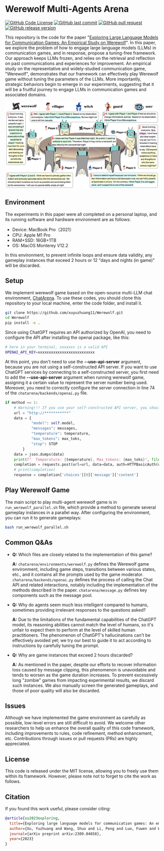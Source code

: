 # Werewolf Multi-Agents Arena

[![GitHub Code License](https://img.shields.io/github/license/xuyuzhuang11/Werewolf)](../LICENSE)
[![GitHub last commit](https://img.shields.io/github/last-commit/xuyuzhuang11/Werewolf)](https://github.com/xuyuzhuang11/Werewolf/commits/main)
[![GitHub pull request](https://img.shields.io/badge/PRs-welcome-blue)](https://github.com/xuyuzhuang11/Werewolf/pulls)
[![GitHub release version](https://img.shields.io/github/v/release/xuyuzhuang11/Werewolf)](https://github.com/xuyuzhuang11/Werewolf)

This repository is the code for the paper "[Exploring Large Language Models for Communication Games: An Empirical Study on Werewolf](https://arxiv.org/abs/2309.04658)". In this paper, we explore the problem of how to engage large language models (LLMs) in communication games, and in response, propose a tuning-free framework. Our approach keeps LLMs frozen, and relies on the retrieval and reflection on past communications and experiences for improvement. An empirical study on the representative and widely-studied communication game, "Werewolf", demonstrates that our framework can effectively play Werewolf game without tuning the parameters of the LLMs. More importantly, strategic behaviors begin to emerge in our experiments, suggesting that it will be a fruitful journey to engage LLMs in communication games and associated domains.

![](../werewolf.png)

## Environment

The experiments in this paper were all completed on a personal laptop, and its running software and hardware environment are as follows:

- Device: MacBook Pro（2021）
- CPU: Apple M1 Pro
- RAM+SSD: 16GB+1TB
- OS: MacOS Monterey V12.2

In this environment, to prevent infinite loops and ensure data validity, any gameplay instances that exceed 2 hours or 12 "days and nights (in game)" will be discarded.

## Setup

We implement werewolf game based on the open-source multi-LLM chat environment, [ChatArena](https://github.com/Farama-Foundation/chatarena). To use these codes, you should clone this repository to your local machine, enter the code folder, and install it.

```bash
git clone https://github.com/xuyuzhuang11/Werewolf.git
cd Werewolf
pip install -e .
```

Since using ChatGPT requires an API authorized by OpenAI, you need to configure the API after installing the openai package, like this:

```bash
# here in your terminal, xxxxxxx is a valid API
OPENAI_API_KEY=xxxxxxxxxxxxxxxxxxxxxxxxxx
```

At this point, you don't need to use the **--use-api-server** argument, because you are not using a self-constructed API server. If you want to use ChatGPT services by connecting to a self-constructed server, you first need to add the **--use-api-server** argument when running werewolf game, assigning it a certain value to represent the server number being used. Moreover, you need to correctly configure the server connection in line 74 of the `chatarena/backends/openai.py` file.

```python
if method == 1:
    # Warning!!! If you use your self-constructed API server, you should configure it here.
    url = "http://***********"
    data = {
            "model": self.model,
            "messages": messages,
            "temperature": temperature,
            "max_tokens": max_toks,
            "stop": STOP
        }
    data = json.dumps(data)
    print(f"  Temperature: {temperature}, Max_tokens: {max_toks}", file=sys.stderr)
    completion = requests.post(url=url, data=data, auth=HTTPBasicAuth(username="****",password="****")).json()
    # print(completion)
    response = completion['choices'][0]['message']['content']
```

## Play Werewolf Game

The main script to play multi-agent werewolf game is in `run_werewolf_parallel.sh` file, which provide a method to generate several gameplay instances in a parallel way. After configuring the environment, you can run it to generate gameplays:

```bash
bash run_werewolf_parallel.sh
```

## Common Q&As

- **Q:** Which files are closely related to the implementation of this game?

  **A:** `chatarena/environments/werewolf.py` defines the Werewolf game environment, including game steps, transitions between various states, etc., and it contains all the prompts used by the game moderator. `chatarena/backends/openai.py` defines the process of calling the Chat API and related interactions, notably including the implementation of the methods described in the paper. `chatarena/message.py` defines key components such as the message pool.

- **Q:** Why do agents seem much less intelligent compared to humans, sometimes providing irrelevant responses to the questions asked?

  **A:** Due to the limitations of the fundamental capabilities of the ChatGPT model, its reasoning abilities cannot match the level of humans, so it's unfair to expect them to perform at the level of skilled human practitioners. The phenomenon of ChatGPT's hallucinations can't be effectively avoided yet; we try our best to guide it to act according to instructions by carefully tuning the prompt.

- **Q:** Why are game instances that exceed 2 hours discarded?

  **A:** As mentioned in the paper, despite our efforts to recover information loss caused by message clipping, this phenomenon is unavoidable and tends to worsen as the game duration increases. To prevent excessively long "zombie" games from impacting experimental results, we discard such instances. We also manually screen the generated gameplays, and those of poor quality will also be discarded.

## Issues

Although we have implemented the game environment as carefully as possible, low-level errors are still difficult to avoid. We welcome other researchers to help us enhance the overall quality of this code framework, including improvements to rules, code refinement, method enhancement, etc. Contributions through issues or pull requests (PRs) are highly appreciated.

## License

This code is released under the MIT license, allowing you to freely use them within its framework. However, please note not to forget to cite the work as follows.

## Citation

If you found this work useful, please consider citing:

```bibtex
@article{xu2023exploring,
  title={Exploring large language models for communication games: An empirical study on werewolf},
  author={Xu, Yuzhuang and Wang, Shuo and Li, Peng and Luo, Fuwen and Wang, Xiaolong and Liu, Weidong and Liu, Yang},
  journal={arXiv preprint arXiv:2309.04658},
  year={2023}
}
```
